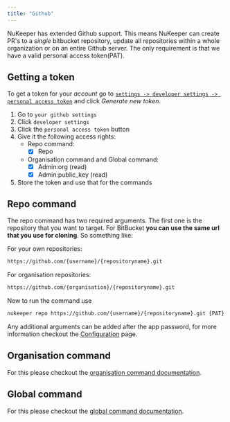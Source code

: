 ```yaml
---
title: "Github"
---
```


NuKeeper has extended Github support. This means NuKeeper can create PR's to a *single* bitbucket repository, update all repositories within a whole organization or on an entire Github server. The only requirement is that we have a valid personal access token(PAT).

## Getting a token

To get a token for your *account* go to [`settings -> developer settings -> personal access token`](https://github.com/settings/tokens) and click *Generate new token*. 

1. Go to `your github settings`
2. Click `developer settings`
3. Click the `personal access token` button
4. Give it the following access rights:
   - Repo command: 
     - [x] Repo
    - Organisation command and Global command:
      - [x] Admin:org (read)
      - [x] Admin:public_key (read)  
5. Store the token and use that for the commands

## Repo command

The repo command has two required arguments. The first one is the repository that you want to target. For BitBucket **you can use the same url that you use for cloning**. So something like:

For your own repositories:

``` sh
https://github.com/{username}/{repositoryname}.git
```

For organisation repositories:

``` sh
https://github.com/{organisation}/{repositoryname}.git
```


Now to run the command use

```sh
nukeeper repo https://github.com/{username}/{repositoryname}.git {PAT}
```
Any additional arguments can be added after the app password, for more information checkout the [Configuration](/basics/configuration.md) page.


## Organisation command

For this please checkout the [organisation command documentation](/commands/organisation.md).

## Global command


For this please checkout the [global command documentation](/commands/global.md).
